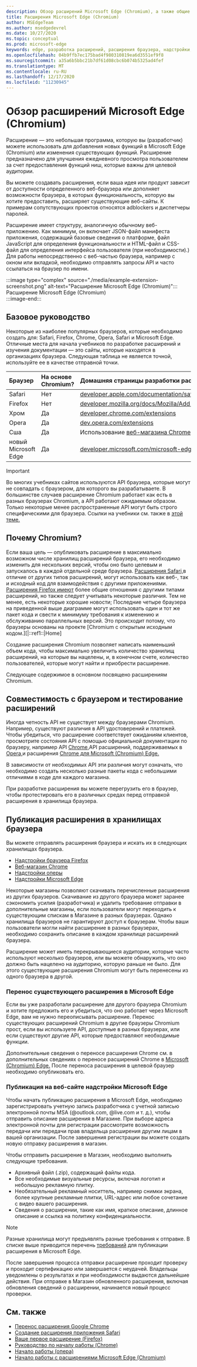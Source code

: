 ```yaml
---
description: Обзор расширений Microsoft Edge (Chromium), а также общие сведения о создании и публикации расширений браузера.
title: Расширения Microsoft Edge (Chromium)
author: MSEdgeTeam
ms.author: msedgedevrel
ms.date: 10/27/2020
ms.topic: conceptual
ms.prod: microsoft-edge
keywords: edge, разработка расширений, расширения браузера, надстройки, Центр партнеров, разработчик, расширения chromium
ms.openlocfilehash: 04b9ffb7ec175bad4f980310819ea6d3551ef9f8
ms.sourcegitcommit: a35a6b5bbc21b7df61d08cbc6b074b5325ad4fef
ms.translationtype: MT
ms.contentlocale: ru-RU
ms.lasthandoff: 12/17/2020
ms.locfileid: "11230945"
---
```

# Обзор расширений Microsoft Edge (Chromium) 

Расширение — это небольшая программа, которую вы (разработчик\) можете использовать для добавления новых функций в Microsoft Edge \(Chromium\) или изменения существующих функций.  Расширение предназначено для улучшения ежедневного просмотра пользователем за счет предоставления функций ниш, которые важны для целевой аудитории.  

Вы можете создавать расширения, если ваша идея или продукт зависит от доступности определенного веб-браузера или дополняет возможности браузера, в которых функциональность, которую вы хотите предоставить, расширяет существующие веб-сайты.  К примерам сопутствующих проектов относятся adblockers и диспетчеры паролей.  

Расширение имеет структуру, аналогичную обычному веб-приложению.  Как минимум, он включает JSON-файл манифеста приложения, содержащий базовые сведения о платформе, файл JavaScript для определения функциональности и HTML-файл и CSS-файл для определения интерфейса пользователя (при необходимости).)  Для работы непосредственно с веб-частью браузера, например с окном или вкладкой, необходимо отправлять запросы API и часто ссылаться на браузер по имени.  

:::image type="complex" source="./media/example-extension-screenshot.png" alt-text="Расширение Microsoft Edge (Chromium)":::
  Расширение Microsoft Edge \(Chromium\)  
:::image-end:::  

## Базовое руководство  

Некоторые из наиболее популярных браузеров, которые необходимо создать для: Safari, Firefox, Chrome, Opera, Safari и Microsoft Edge.  Отличные места для начала учебников по разработке расширений и изучения документации — это сайты, которые находятся в организациях браузера.  Следующая таблица не является точной, используйте ее в качестве отправной точки.  

| Браузер | На основе Chromium? | Домашняя страницы разработки расширений |  
|:--- |:--- |:--- |  
| Safari | Нет | [developer.apple.com/documentation/safariservices/safari_app_extensions][AppleDeveloperSafariservicesAppExtensions] |  
| Firefox | Нет | [developer.mozilla.org/docs/Mozilla/Add-ons/WebExtensions][MDNWebextensions] |  
| Хром | Да | [developer.chrome.com/extensions][ChromeDeveloperExtensions] |  
| Opera | Да | [dev.opera.com/extensions][OperaDevExtensions] |  
| Сша | Да | Использование [веб-магазина Chrome][GoogleChromeWebstoreCategoryExtensions] |  
| новый Microsoft Edge | Да | [developer.microsoft.com/microsoft-edge/extensions][MicrosoftDeveloperEdgeExtensions] |  

> [!IMPORTANT]
> Во многих учебниках сайтов используются API браузера, которые могут не совпадать с браузером, для которого вы разрабатываете.  В большинстве случаев расширение Chromium работает как есть в разных браузерах Chromium, а API работают ожидаемым образом.  Только некоторые менее распространенные API могут быть строго специфическими для браузера.  Ссылки на учебники см. также в [этой теме.](#see-also)  

## Почему Chromium?

Если ваша цель — опубликовать расширение в максимально возможном числе хранилищ расширений браузера, его необходимо изменить для нескольких версий, чтобы оно было целевым и запускалось в каждой отдельной среде браузера.  [Расширения Safari,][AppleDeveloperSafariservicesAppExtensions]в отличие от других типов расширений, могут использовать как веб-, так и исходный код для взаимодействия с другими приложениями.  [Расширения Firefox имеют][MDNWebextensions] более общие отношения с другими [][ExtensionworkshopPorting] типами расширений, но также следует учитывать некоторые различия.  Тем не менее, есть некоторые хорошие новости; Последние четыре браузера на приведенной выше диаграмме могут использовать один и тот же пакет кода и свести к минимуму требования к изменению и обслуживанию параллельных версий.  Это происходит потому, что браузеры основаны на проекте [Chromium с открытым исходным кодом.][|::ref1::|Home]  

Создание расширения Chromium позволяет написать наименьший объем кода, чтобы максимально увеличить количество хранилищ расширений, на которые вы нацелены, и, в конечном счете, количество пользователей, которые могут найти и приобрести расширение.  

Следующее содержимое в основном посвящено расширениям Chromium.  

## Совместимость с браузером и тестирование расширений  

Иногда четность API не существует между браузерами Chromium.  Например, существуют различия в API удостоверений и платежей.  Чтобы убедиться, что расширение соответствует ожиданиям клиентов, просмотрите состояния API с помощью официальной документации по браузеру, например API [Chrome,][ChromeDeveloperExtensionsApiIndex]API расширений, поддерживаемых в [Opera,][OperaDevExtensionsApis]и расширения [Chrome для Microsoft (Chromium) Edge.][ExtensionsChromiumDeveloperGuidePortChrome]  

В зависимости от необходимых API эти различия могут означать, что необходимо создать несколько разные пакеты кода с небольшими отличиями в коде для каждого магазина.  

При разработке расширения вы можете перегрузить его в браузер, чтобы протестировать его в различных средах перед отправкой расширения в хранилища браузера.  

## Публикация расширения в хранилищах браузера  

Вы можете отправлять расширения браузера и искать их в следующих хранилищах браузера.  

*   [Надстройки браузера Firefox][MozillaAddonsFirefoxExtensions]  
*   [Веб-магазин Chrome][GoogleChromeWebstoreCategoryExtensions]  
*   [Надстройки оперы][OperaAddonsExtensions]  
*   [Надстройки Microsoft Edge][MicrosoftEdgeAddonsCategoryExtensions]  

Некоторые магазины позволяют скачивать перечисленные расширения из других браузеров.  Скачивание из другого браузера может заранее сэкономить усилия \(разработчика\) и удалить требование отправки в дополнительные магазины, если пользователи могут переходить к существующим спискам в Магазине в разных браузерах.  Однако хранилища браузеров не гарантируют доступ к браузерам.  Чтобы ваши пользователи могли найти расширение в разных браузерах, необходимо сохранить описание в каждом хранилище расширений браузера.  

Расширение может иметь перекрывающиеся аудитории, которые часто используют несколько браузеров, или вы можете обнаружить, что оно должно быть нацелено на аудиторию, которую раньше не было.  Для этого существующие расширения Chromium могут быть перенесены из одного браузера в другой.  

### Перенос существующего расширения в Microsoft Edge  

Если вы уже разработали расширение для другого браузера Chromium и хотите предложить его и убедиться, что оно работает через Microsoft Edge, вам не нужно переописывать расширение.  Перенос существующих расширений Chromium в другие браузеры Chromium прост, если вы используете API, доступные в разных браузерах, или если существуют другие API, которые предоставляют необходимые функции.  

Дополнительные сведения о переносе расширения Chrome см. в дополнительных сведениях о переносе расширений Chrome в [Microsoft (Chromium) Edge.][ExtensionsChromiumDeveloperGuidePortChrome]  После переноса расширения в целевой браузер необходимо опубликовать его.  

### Публикация на веб-сайте надстройки Microsoft Edge  

Чтобы начать публикацию расширения в Microsoft [][MicrosoftDeveloperRegistration] Edge, необходимо зарегистрировать учетную запись разработчика с учетной записью электронной почты MSA \(@outlook.com, @live.com и т. д.), чтобы отправить описание расширения в Магазине.  При выборе адреса электронной почты для регистрации рассмотрите возможность передачи или передачи прав владельца расширения другим лицам в вашей организации.  После завершения регистрации вы можете создать новую отправку расширения в магазин.  

Чтобы отправить расширение в Магазин, необходимо выполнить следующие требования.  

*   Архивный файл \(.zip\), содержащий файлы кода.  
*   Все необходимые визуальные ресурсы, включая логотип и небольшую рекламную плитку.  
*   Необязательный рекламный носиттель, например снимки экрана, более крупные рекламные плитки, URL-адрес или любое сочетание с видео вашего расширения.  
*   Сведения о расширении, такие как имя, краткое описание, длинное описание и ссылка на политику конфиденциальности.  

> [!NOTE]
> Разные хранилища могут предъявлять разные требования к отправке.  В списке выше приводится перечень [требований][ExtensionsChromiumPublish] для публикации расширения в Microsoft Edge.  

После завершения процесса отправки расширение проходит проверку и проходит сертификацию или завершается с неудачей.  Владельцы уведомлены о результатах и при необходимости выдаются дальнейшие действия.  При отправке в Магазин обновленного расширения, включая обновления сведений о расширении, начинается новый процесс проверки.  

## См. также  

*   [Перенос расширения Google Chrome][ExtensionworkshopPorting]  
*   [Создание расширения приложения Safari][AppleDeveloperSafariservicesAppExtensionsBuilding]  
*   [Ваше первое расширение (Firefox)][MDNWebextensionsYourFirst]  
*   [Руководство по началу работы (Chrome)][ChromeDeveloperExtensionsGetstarted]  
*   [Начало работы (опера)][OperaDevExtensionsGettingStarted]  
*   [Начало работы с расширениями Microsoft Edge (Chromium)][ExtensionsChromiumGettingStartedIndex]  

<!-- image links -->  

<!-- links -->  

[ExtensionsChromiumDeveloperGuidePortChrome]: ./developer-guide/port-chrome-extension.md "Перенос расширения Chrome в Microsoft (Chromium) Edge | Документы Майкрософт"  
[ExtensionsChromiumGettingStartedIndex]: ./getting-started/index.md "Начало работы с расширениями Microsoft Edge (Chromium) | Документы Майкрософт"  
[ExtensionsChromiumPublish]: ./publish/publish-extension.md "Публикация расширения | Документы Майкрософт"  

[MicrosoftDeveloperEdgeExtensions]: https://developer.microsoft.com/microsoft-edge/extensions "Разработка расширений для Microsoft Edge | Разработчик (Майкрософт)"  
[MicrosoftDeveloperRegistration]: https://developer.microsoft.com/registration "Центр партнеров | Разработчик (Майкрософт)"  

[MicrosoftEdgeAddonsCategoryExtensions]: https://microsoftedge.microsoft.com/addons/category/Edge-Extensions "Расширения для Microsoft Edge | Microsoft Edge"  

[AppleDeveloperSafariservicesAppExtensions]: https://developer.apple.com/documentation/safariservices/safari_app_extensions "Расширения приложений Safari | Разработчик Apple"  
[AppleDeveloperSafariservicesAppExtensionsBuilding]: https://developer.apple.com/documentation/safariservices/safari_app_extensions/building_a_safari_app_extension "Создание расширения приложения Safari | Разработчик Apple"  

[ChromeDeveloperExtensions]: https://developer.chrome.com/extensions "Что такое расширения? | Разработчик Chrome"  
[ChromeDeveloperExtensionsApiIndex]: https://developer.chrome.com/extensions/api_index "API Chrome | Разработчик Chrome"  
[ChromeDeveloperExtensionsGetstarted]: https://developer.chrome.com/extensions/getstarted "Руководство по началу работы | Разработчик Chrome"  

[ChromiumHome]: https://www.chromium.org/Home "Chromium"  

[ExtensionworkshopPorting]: https://extensionworkshop.com/documentation/develop/porting-a-google-chrome-extension "Перенос расширения Google Chrome | Семинар по расширению"  

[GoogleChromeWebstoreCategoryExtensions]: https://chrome.google.com/webstore/category/extensions "Расширения | Веб-магазин Chrome"  

[MDNWebextensions]: https://developer.mozilla.org/docs/Mozilla/Add-ons/WebExtensions "Расширения браузера | MDN"  
[MDNWebextensionsYourFirst]: https://developer.mozilla.org/docs/Mozilla/Add-ons/WebExtensions/Your_first_WebExtension "Ваше первое расширение | MDN"  

[MozillaAddonsFirefoxExtensions]: https://addons.mozilla.org/firefox/extensions "Расширения | Надстройки для Firefox"  

[OperaAddonsExtensions]: https://addons.opera.com/extensions "Расширения | Надстройки Opera"  

[OperaDevExtensions]: https://dev.opera.com/extensions "Документация по расширениям | Dev.Opera"  
[OperaDevExtensionsApis]: https://dev.opera.com/extensions/apis "API расширения, поддерживаемые в Opera | Dev.Opera"  
[OperaDevExtensionsGettingStarted]: https://dev.opera.com/extensions/getting-started "Начало работы | Dev.Opera"  
